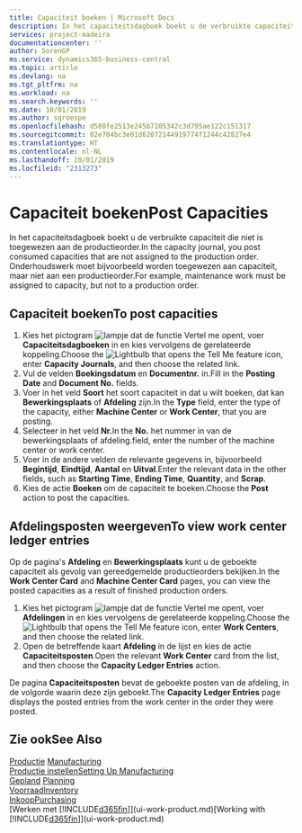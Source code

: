 ```yaml
---
title: Capaciteit boeken | Microsoft Docs
description: In het capaciteitsdagboek boekt u de verbruikte capaciteit die niet is toegewezen aan de productieorder. Onderhoudswerk moet bijvoorbeeld worden toegewezen aan capaciteit, maar niet aan een productieorder.
services: project-madeira
documentationcenter: ''
author: SorenGP
ms.service: dynamics365-business-central
ms.topic: article
ms.devlang: na
ms.tgt_pltfrm: na
ms.workload: na
ms.search.keywords: ''
ms.date: 10/01/2019
ms.author: sgroespe
ms.openlocfilehash: d580fe2513e245b7105342c3d795ae122c151317
ms.sourcegitcommit: 02e704bc3e01d62072144919774f1244c42827e4
ms.translationtype: HT
ms.contentlocale: nl-NL
ms.lasthandoff: 10/01/2019
ms.locfileid: "2313273"
---
```

# <a name="post-capacities"></a><span data-ttu-id="1c32f-104">Capaciteit boeken</span><span class="sxs-lookup"><span data-stu-id="1c32f-104">Post Capacities</span></span>
<span data-ttu-id="1c32f-105">In het capaciteitsdagboek boekt u de verbruikte capaciteit die niet is toegewezen aan de productieorder.</span><span class="sxs-lookup"><span data-stu-id="1c32f-105">In the capacity journal, you post consumed capacities that are not assigned to the production order.</span></span> <span data-ttu-id="1c32f-106">Onderhoudswerk moet bijvoorbeeld worden toegewezen aan capaciteit, maar niet aan een productieorder.</span><span class="sxs-lookup"><span data-stu-id="1c32f-106">For example, maintenance work must be assigned to capacity, but not to a production order.</span></span>  

## <a name="to-post-capacities"></a><span data-ttu-id="1c32f-107">Capaciteit boeken</span><span class="sxs-lookup"><span data-stu-id="1c32f-107">To post capacities</span></span>  
1.  <span data-ttu-id="1c32f-108">Kies het pictogram ![lampje dat de functie Vertel me opent](media/ui-search/search_small.png "Vertel me wat u wilt doen"), voer **Capaciteitsdagboeken** in en kies vervolgens de gerelateerde koppeling.</span><span class="sxs-lookup"><span data-stu-id="1c32f-108">Choose the ![Lightbulb that opens the Tell Me feature](media/ui-search/search_small.png "Tell me what you want to do") icon, enter **Capacity Journals**, and then choose the related link.</span></span>  
2.  <span data-ttu-id="1c32f-109">Vul de velden **Boekingsdatum** en **Documentnr.** in.</span><span class="sxs-lookup"><span data-stu-id="1c32f-109">Fill in the **Posting Date** and **Document No.** fields.</span></span>  
3.  <span data-ttu-id="1c32f-110">Voer in het veld **Soort** het soort capaciteit in dat u wilt boeken, dat kan **Bewerkingsplaats** of **Afdeling** zijn.</span><span class="sxs-lookup"><span data-stu-id="1c32f-110">In the **Type** field, enter the type of the capacity, either **Machine Center** or **Work Center**, that you are posting.</span></span>  
4.  <span data-ttu-id="1c32f-111">Selecteer in het veld **Nr.**</span><span class="sxs-lookup"><span data-stu-id="1c32f-111">In the **No.**</span></span> <span data-ttu-id="1c32f-112">het nummer in van de bewerkingsplaats of afdeling.</span><span class="sxs-lookup"><span data-stu-id="1c32f-112">field, enter the number of the machine center or work center.</span></span>  
5.  <span data-ttu-id="1c32f-113">Voer in de andere velden de relevante gegevens in, bijvoorbeeld **Begintijd**, **Eindtijd**, **Aantal** en **Uitval**.</span><span class="sxs-lookup"><span data-stu-id="1c32f-113">Enter the relevant data in the other fields, such as **Starting Time**, **Ending Time**, **Quantity**, and **Scrap**.</span></span>  
6.  <span data-ttu-id="1c32f-114">Kies de actie **Boeken** om de capaciteit te boeken.</span><span class="sxs-lookup"><span data-stu-id="1c32f-114">Choose the **Post** action to post the capacities.</span></span>  

## <a name="to-view-work-center-ledger-entries"></a><span data-ttu-id="1c32f-115">Afdelingsposten weergeven</span><span class="sxs-lookup"><span data-stu-id="1c32f-115">To view work center ledger entries</span></span>  
<span data-ttu-id="1c32f-116">Op de pagina's **Afdeling** en **Bewerkingsplaats** kunt u de geboekte capaciteit als gevolg van gereedgemelde productieorders bekijken.</span><span class="sxs-lookup"><span data-stu-id="1c32f-116">In the **Work Center Card** and **Machine Center Card** pages, you can view the posted capacities as a result of finished production orders.</span></span>    
1.  <span data-ttu-id="1c32f-117">Kies het pictogram ![lampje dat de functie Vertel me opent](media/ui-search/search_small.png "Vertel me wat u wilt doen"), voer **Afdelingen** in en kies vervolgens de gerelateerde koppeling.</span><span class="sxs-lookup"><span data-stu-id="1c32f-117">Choose the ![Lightbulb that opens the Tell Me feature](media/ui-search/search_small.png "Tell me what you want to do") icon, enter **Work Centers**, and then choose the related link.</span></span>  
2.  <span data-ttu-id="1c32f-118">Open de betreffende kaart **Afdeling** in de lijst en kies de actie **Capaciteitsposten**.</span><span class="sxs-lookup"><span data-stu-id="1c32f-118">Open the relevant **Work Center** card from the list, and then choose the **Capacity Ledger Entries** action.</span></span>  

<span data-ttu-id="1c32f-119">De pagina **Capaciteitsposten** bevat de geboekte posten van de afdeling, in de volgorde waarin deze zijn geboekt.</span><span class="sxs-lookup"><span data-stu-id="1c32f-119">The **Capacity Ledger Entries** page displays the posted entries from the work center in the order they were posted.</span></span>   

## <a name="see-also"></a><span data-ttu-id="1c32f-120">Zie ook</span><span class="sxs-lookup"><span data-stu-id="1c32f-120">See Also</span></span>  
<span data-ttu-id="1c32f-121">[Productie](production-manage-manufacturing.md)  </span><span class="sxs-lookup"><span data-stu-id="1c32f-121">[Manufacturing](production-manage-manufacturing.md)  </span></span>  
[<span data-ttu-id="1c32f-122">Productie instellen</span><span class="sxs-lookup"><span data-stu-id="1c32f-122">Setting Up Manufacturing</span></span>](production-configure-production-processes.md)  
<span data-ttu-id="1c32f-123">[Gepland](production-planning.md)    </span><span class="sxs-lookup"><span data-stu-id="1c32f-123">[Planning](production-planning.md)    </span></span>  
[<span data-ttu-id="1c32f-124">Voorraad</span><span class="sxs-lookup"><span data-stu-id="1c32f-124">Inventory</span></span>](inventory-manage-inventory.md)  
[<span data-ttu-id="1c32f-125">Inkoop</span><span class="sxs-lookup"><span data-stu-id="1c32f-125">Purchasing</span></span>](purchasing-manage-purchasing.md)  
<span data-ttu-id="1c32f-126">[Werken met [!INCLUDE[d365fin](includes/d365fin_md.md)]](ui-work-product.md)</span><span class="sxs-lookup"><span data-stu-id="1c32f-126">[Working with [!INCLUDE[d365fin](includes/d365fin_md.md)]](ui-work-product.md)</span></span>
